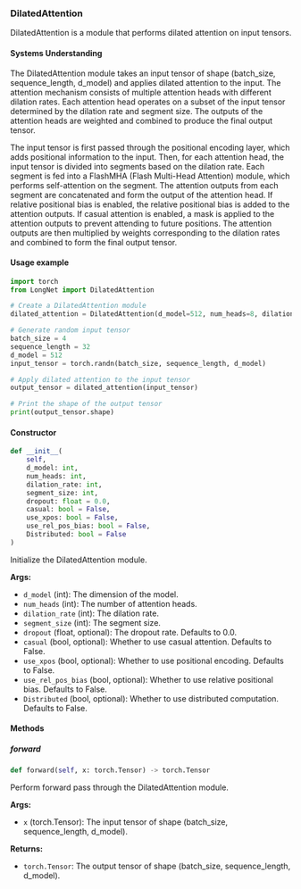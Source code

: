 ### DilatedAttention

DilatedAttention is a module that performs dilated attention on input tensors.

#### Systems Understanding

The DilatedAttention module takes an input tensor of shape (batch_size, sequence_length, d_model) and applies dilated attention to the input. The attention mechanism consists of multiple attention heads with different dilation rates. Each attention head operates on a subset of the input tensor determined by the dilation rate and segment size. The outputs of the attention heads are weighted and combined to produce the final output tensor.

The input tensor is first passed through the positional encoding layer, which adds positional information to the input. Then, for each attention head, the input tensor is divided into segments based on the dilation rate. Each segment is fed into a FlashMHA (Flash Multi-Head Attention) module, which performs self-attention on the segment. The attention outputs from each segment are concatenated and form the output of the attention head. If relative positional bias is enabled, the relative positional bias is added to the attention outputs. If casual attention is enabled, a mask is applied to the attention outputs to prevent attending to future positions. The attention outputs are then multiplied by weights corresponding to the dilation rates and combined to form the final output tensor.

#### Usage example

```python
import torch
from LongNet import DilatedAttention

# Create a DilatedAttention module
dilated_attention = DilatedAttention(d_model=512, num_heads=8, dilation_rate=2, segment_size=16)

# Generate random input tensor
batch_size = 4
sequence_length = 32
d_model = 512
input_tensor = torch.randn(batch_size, sequence_length, d_model)

# Apply dilated attention to the input tensor
output_tensor = dilated_attention(input_tensor)

# Print the shape of the output tensor
print(output_tensor.shape)
```

#### Constructor

```python
def __init__(
    self,
    d_model: int,
    num_heads: int,
    dilation_rate: int,
    segment_size: int,
    dropout: float = 0.0,
    casual: bool = False,
    use_xpos: bool = False,
    use_rel_pos_bias: bool = False,
    Distributed: bool = False
)
```

Initialize the DilatedAttention module.

**Args:**

- `d_model` (int): The dimension of the model.
- `num_heads` (int): The number of attention heads.
- `dilation_rate` (int): The dilation rate.
- `segment_size` (int): The segment size.
- `dropout` (float, optional): The dropout rate. Defaults to 0.0.
- `casual` (bool, optional): Whether to use casual attention. Defaults to False.
- `use_xpos` (bool, optional): Whether to use positional encoding. Defaults to False.
- `use_rel_pos_bias` (bool, optional): Whether to use relative positional bias. Defaults to False.
- `Distributed` (bool, optional): Whether to use distributed computation. Defaults to False.

#### Methods

##### forward

```python
def forward(self, x: torch.Tensor) -> torch.Tensor
```

Perform forward pass through the DilatedAttention module.

**Args:**

- `x` (torch.Tensor): The input tensor of shape (batch_size, sequence_length, d_model).

**Returns:**

- `torch.Tensor`: The output tensor of shape (batch_size, sequence_length, d_model).